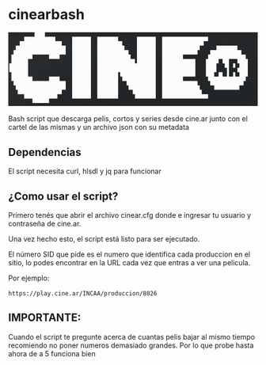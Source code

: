 # cinearbash
![cine.ar ASCII logo](https://raw.githubusercontent.com/GrafoVolaverunt/cinearbash/main/cinearlogo.png)

Bash script que descarga pelis, cortos y series desde cine.ar junto con el cartel de las mismas y un archivo json con su metadata

## Dependencias
El script necesita curl, hlsdl y jq para funcionar

## ¿Como usar el script?
Primero tenés que abrir el archivo cinear.cfg donde e ingresar tu usuario y contraseña de cine.ar.

Una vez hecho esto, el script está listo para ser ejecutado.

El número SID que pide es el numero que identifica cada produccion en el sitio, lo podes encontrar en la URL cada vez que entras a ver una pelicula.

Por ejemplo:
```
https://play.cine.ar/INCAA/produccion/8026
```

## IMPORTANTE:
Cuando el script te pregunte acerca de cuantas pelis bajar al mismo tiempo recomiendo no poner numeros demasiado grandes. Por lo que probe hasta ahora de a 5 funciona bien
